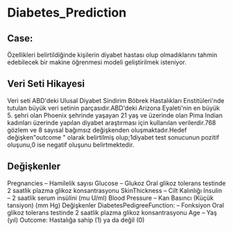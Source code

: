 # Diabetes_Prediction
## Case:

Özellikleri belirtildiğinde kişilerin diyabet hastası olup olmadıklarını tahmin edebilecek bir makine öğrenmesi modeli geliştirilmek isteniyor.



## Veri Seti Hikayesi

Veri seti ABD'deki Ulusal Diyabet Sindirim Böbrek Hastalıkları Enstitüleri'nde tutulan büyük veri setinin parçasıdır.ABD'deki Arizona Eyaleti'nin en büyük 5. şehri olan Phoenix şehrinde yaşayan 21 yaş ve üzerinde olan Pima Indian kadınları üzerinde yapılan diyabet araştırması için kullanılan verilerdir.768 gözlem ve 8 sayısal bağımsız değişkenden oluşmaktadır.Hedef değişken"outcome " olarak belirtilmiş olup;1diyabet test sonucunun pozitif oluşunu,0 ise negatif oluşunu belirtmektedir.



## Değişkenler

Pregnancies – Hamilelik sayısı
Glucose – Glukoz
Oral glikoz tolerans testinde 2 saatlik plazma glikoz konsantrasyonu
SkinThickness – Cilt Kalınlığı
Insulin – 2 saatlik serum insülini (mu U/ml)
Blood Pressure – Kan Basıncı (Küçük tansiyon) (mm Hg)
Değişkenler
DiabetesPedigreeFunction: – Fonksiyon
Oral glikoz tolerans testinde 2 saatlik plazma glikoz konsantrasyonu
Age – Yaş (yıl)
Outcome: Hastalığa sahip (1) ya da değil (0)

